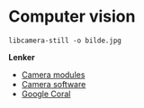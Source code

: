 # Computer vision

```
libcamera-still -o bilde.jpg
```

**Lenker**
- [Camera modules](https://www.raspberrypi.com/documentation/accessories/camera.html)
- [Camera software](https://www.raspberrypi.com/documentation/computers/camera_software.html)
- [Google Coral](https://coral.ai/docs/accelerator/get-started)
